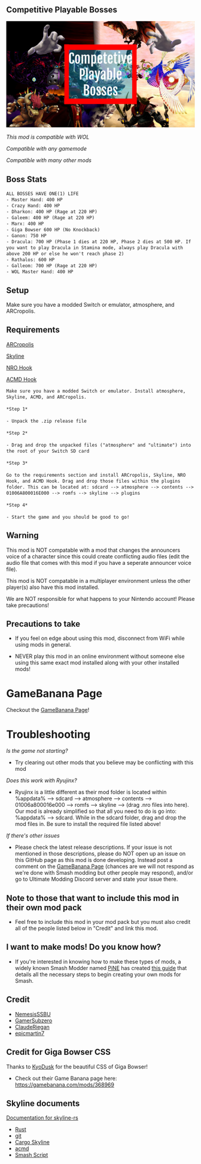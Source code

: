 ## Competitive Playable Bosses

[![Playable Bosses](https://github.com/NemesisSSBU/NemesisSSBU/blob/main/CompBossImg.png?raw=true)](https://www.youtube.com/watch?v=ANeSqWINP4E)

*This mod is compatible with WOL*

*Compatible with any gamemode*

*Compatible with many other mods*

## Boss Stats
```
ALL BOSSES HAVE ONE(1) LIFE
- Master Hand: 400 HP
- Crazy Hand: 400 HP
- Dharkon: 400 HP (Rage at 220 HP)
- Galeem: 400 HP (Rage at 220 HP)
- Marx: 400 HP
- Giga Bowser 600 HP (No Knockback)
- Ganon: 750 HP
- Dracula: 700 HP (Phase 1 dies at 220 HP, Phase 2 dies at 500 HP. If you want to play Dracula in Stamina mode, always play Dracula with above 200 HP or else he won't reach phase 2)
- Rathalos: 600 HP
- Galleom: 700 HP (Rage at 220 HP)
- WOL Master Hand: 400 HP
```

## Setup
Make sure you have a modded Switch or emulator, atmosphere, and ARCropolis.

## Requirements
[ARCropolis](https://github.com/Raytwo/ARCropolis/releases)

[Skyline](https://github.com/skyline-dev/skyline/releases)

[NRO Hook](https://github.com/ultimate-research/nro-hook-plugin/releases)

[ACMD Hook](https://github.com/ultimate-research/acmd_hook/releases)
```
Make sure you have a modded Switch or emulator. Install atmosphere, Skyline, ACMD, and ARCropolis.

*Step 1*

- Unpack the .zip release file

*Step 2*

- Drag and drop the unpacked files ("atmosphere" and "ultimate") into the root of your Switch SD card

*Step 3*

Go to the requirements section and install ARCropolis, Skyline, NRO Hook, and ACMD Hook. Drag and drop those files within the plugins folder. This can be located at: sdcard --> atmosphere --> contents --> 01006A800016E000 --> romfs --> skyline --> plugins

*Step 4*

- Start the game and you should be good to go!
```
## Warning

This mod is NOT compatable with a mod that changes the announcers voice of a character since this could create conflicting audio files (edit the audio file that comes with this mod if you have a seperate announcer voice file).

This mod is NOT compatable in a multiplayer environment unless the other player(s) also have this mod installed.

We are NOT responsible for what happens to your Nintendo account! Please take precautions!

## Precautions to take
- If you feel on edge about using this mod, disconnect from WiFi while using mods in general.

- NEVER play this mod in an online environment without someone else using this same exact mod installed along with your other installed mods!

# GameBanana Page
Checkout the [GameBanana Page](https://gamebanana.com/mods/457095)!

# Troubleshooting

*Is the game not starting?*
- Try clearing out other mods that you believe may be conflicting with this mod

*Does this work with Ryujinx?*
- Ryujinx is a little different as their mod folder is located within %appdata% --> sdcard --> atmosphere --> contents --> 01006a800016e000 --> romfs --> skyline --> (drag .nro files into here). Our mod is already simplified so that all you need to do is go into: %appdata% --> sdcard. While in the sdcard folder, drag and drop the mod files in. Be sure to install the required file listed above!

*If there's other issues*
- Please check the latest release descriptions. If your issue is not mentioned in those descriptions, please do NOT open up an issue on this GitHub page as this mod is done developing. Instead post a comment on the [GameBanana Page](https://gamebanana.com/mods/457095) (chances are we will not respond as we're done with Smash modding but other people may respond), and/or go to Ultimate Modding Discord server and state your issue there.

## Note to those that want to include this mod in their own mod pack
- Feel free to include this mod in your mod pack but you must also credit all of the people listed below in "Credit" and link this mod.

## I want to make mods! Do you know how?
- If you're interested in knowing how to make these types of mods, a widely known Smash Modder named [PiNE](https://github.com/FaultyPine) has created [this guide](https://docs.google.com/document/d/1y_JX5LNsQ8jUBfrghRkL8VkvfMWUIXSrrscM5qj7s6U/edit) that details all the necessary steps to begin creating your own mods for Smash.
## Credit
- [NemesisSSBU](https://github.com/NemesisSSBU)
- [GamerSubzero](https://github.com/GamerSubzero)
- [ClaudeRiegan](https://github.com/ClaudevonRiegan)
- [epicmartin7](https://github.com/epicmartin7)
## Credit for Giga Bowser CSS
Thanks to [KyoDusk](https://gamebanana.com/members/1834863) for the beautiful CSS of Giga Bowser!
- Check out their Game Banana page here: https://gamebanana.com/mods/368969
## Skyline documents
[Documentation for skyline-rs](https://ultimate-research.github.io/skyline-rs-template/doc/skyline/index.html)
* [Rust](https://www.rust-lang.org/install.html)
* [git](https://git-scm.com/book/en/v2/Getting-Started-Installing-Git)
* [Cargo Skyline](https://github.com/jam1garner/cargo-skyline)
* [acmd](https://github.com/ultimate-research/skyline-acmd.git)
* [Smash Script](https://github.com/blu-dev/smash-script.git)
